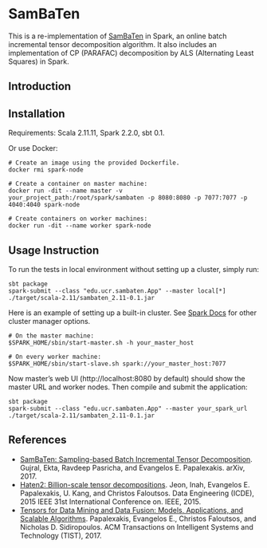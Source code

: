 # SamBaTen

This is a re-implementation of [SamBaTen](https://arxiv.org/abs/1709.00668) in Spark, an online batch incremental tensor decomposition algorithm. It also includes an implementation of CP (PARAFAC) decomposition by ALS (Alternating Least Squares) in Spark.

## Introduction


## Installation
Requirements: Scala 2.11.11, Spark 2.2.0, sbt 0.1.

Or use Docker:
```
# Create an image using the provided Dockerfile.
docker rmi spark-node

# Create a container on master machine:
docker run -dit --name master -v your_project_path:/root/spark/sambaten -p 8080:8080 -p 7077:7077 -p 4040:4040 spark-node

# Create containers on worker machines:
docker run -dit --name worker spark-node
```

## Usage Instruction

To run the tests in local environment without setting up a cluster, simply run:
```
sbt package
spark-submit --class "edu.ucr.sambaten.App" --master local[*] ./target/scala-2.11/sambaten_2.11-0.1.jar
```
Here is an example of setting up a built-in cluster. See [Spark Docs](https://spark.apache.org/docs/latest/cluster-overview.html) for other cluster manager options.

```
# On the master machine:
$SPARK_HOME/sbin/start-master.sh -h your_master_host

# On every worker machine:
$SPARK_HOME/sbin/start-slave.sh spark://your_master_host:7077
```
Now master’s web UI (http://localhost:8080 by default) should show the master URL and worker nodes.
Then compile and submit the application:
```
sbt package
spark-submit --class "edu.ucr.sambaten.App" --master your_spark_url ./target/scala-2.11/sambaten_2.11-0.1.jar
```


## References

- [SamBaTen: Sampling-based Batch Incremental Tensor Decomposition](https://arxiv.org/abs/1709.00668).
  Gujral, Ekta, Ravdeep Pasricha, and Evangelos E. Papalexakis. arXiv, 2017.
- [Haten2: Billion-scale tensor decompositions](https://ieeexplore.ieee.org/abstract/document/7113355/).
  Jeon, Inah, Evangelos E. Papalexakis, U. Kang, and Christos Faloutsos. Data Engineering (ICDE), 2015 IEEE 31st International Conference on. IEEE, 2015.
- [Tensors for Data Mining and Data Fusion: Models, Applications, and Scalable Algorithms](https://dl.acm.org/citation.cfm?id=2915921).
  Papalexakis, Evangelos E., Christos Faloutsos, and Nicholas D. Sidiropoulos. ACM Transactions on Intelligent Systems and Technology (TIST), 2017.
